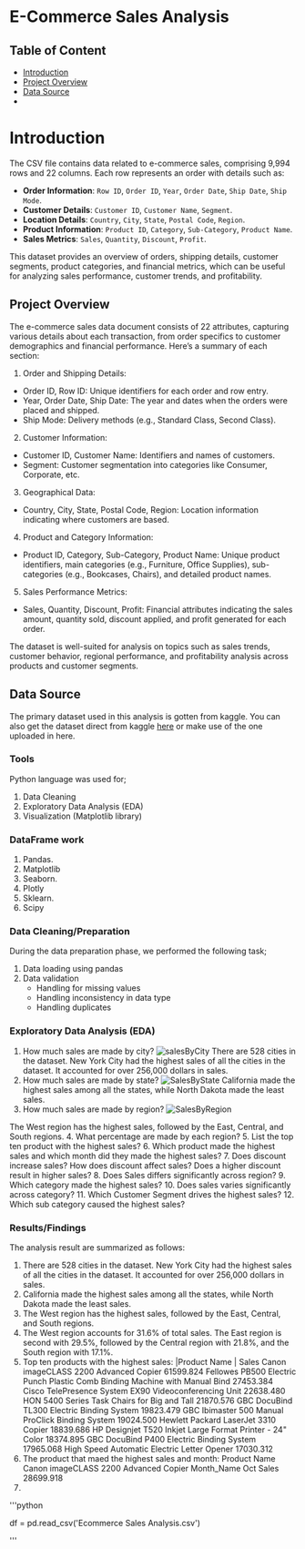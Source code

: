 # E-Commerce Sales Analysis

## Table of Content
- [Introduction](#introduction)
- [Project Overview](#project-overview)
- [Data Source](#data-source)
- 
# Introduction

The CSV file contains data related to e-commerce sales, comprising 9,994 rows and 22 columns. Each row represents an order with details such as:

- **Order Information**: `Row ID`, `Order ID`, `Year`, `Order Date`, `Ship Date`, `Ship Mode`.
- **Customer Details**: `Customer ID`, `Customer Name`, `Segment`.
- **Location Details**: `Country`, `City`, `State`, `Postal Code`, `Region`.
- **Product Information**: `Product ID`, `Category`, `Sub-Category`, `Product Name`.
- **Sales Metrics**: `Sales`, `Quantity`, `Discount`, `Profit`.

This dataset provides an overview of orders, shipping details, customer segments, product categories, and financial metrics, which can be useful for analyzing sales performance, customer trends, and profitability.

## Project Overview
The e-commerce sales data document consists of 22 attributes, capturing various details about each transaction, from order specifics to customer demographics and financial performance. Here’s a summary of each section:

1. Order and Shipping Details:

- Order ID, Row ID: Unique identifiers for each order and row entry.
- Year, Order Date, Ship Date: The year and dates when the orders were placed and shipped.
- Ship Mode: Delivery methods (e.g., Standard Class, Second Class).
2. Customer Information:

- Customer ID, Customer Name: Identifiers and names of customers.
- Segment: Customer segmentation into categories like Consumer, Corporate, etc.
3. Geographical Data:

- Country, City, State, Postal Code, Region: Location information indicating where customers are based.
4. Product and Category Information:

- Product ID, Category, Sub-Category, Product Name: Unique product identifiers, main categories (e.g., Furniture, Office Supplies), sub-categories (e.g., Bookcases, Chairs), and detailed product names.
5. Sales Performance Metrics:

- Sales, Quantity, Discount, Profit: Financial attributes indicating the sales amount, quantity sold, discount applied, and profit generated for each order.

The dataset is well-suited for analysis on topics such as sales trends, customer behavior, regional performance, and profitability analysis across products and customer segments.

## Data Source
The primary dataset used in this analysis is gotten from kaggle. You can also get the dataset direct from kaggle [here](https://www.kaggle.com/datasets/abhishekchauhan001/ecommerce-sales) or make use of the one uploaded in here.

### Tools 
Python language was used for;
1. Data Cleaning
2. Exploratory Data Analysis (EDA)
3. Visualization (Matplotlib library)

### DataFrame work
1. Pandas.
2. Matplotlib
3. Seaborn.
4. Plotly
5. Sklearn.
6. Scipy

### Data Cleaning/Preparation
During the data preparation phase, we performed the following task;
1. Data loading using pandas
2. Data validation
   - Handling for missing values
   - Handling inconsistency in data type
   - Handling duplicates
### Exploratory Data Analysis (EDA)
1. How much sales are made by city?
![salesByCity](https://github.com/user-attachments/assets/ffe26e29-8e63-479b-8023-f3485fba29d4)
There are 528 cities in the dataset. New York City had the highest sales of all the cities in the dataset. It accounted for over 256,000 dollars in sales.
2. How much sales are made by state?
![SalesByState](https://github.com/user-attachments/assets/e62c476a-3fca-4e55-a6ea-a6e89d0af27c)
California made the highest sales among all the states, while North Dakota made the least sales.
3. How much sales are made by region?
![SalesByRegion](https://github.com/user-attachments/assets/7991d625-3e9f-4836-a64d-9ee379b85e08)

The West region has the highest sales, followed by the East, Central, and South regions.
4. What percentage are made by each region?
5. List the top ten product with the highest sales?
6. Which product made the highest sales and which month did they made the highest sales?
7. Does discount increase sales? How does discount affect sales? Does a higher discount result in higher sales?
8. Does Sales differs significantly across region?
9. Which category made the highest sales?
10. Does sales varies significantly across category?
11. Which Customer Segment drives the highest sales?
12. Which sub category caused the highest sales?
### Results/Findings
The analysis result are summarized as follows:
1. There are 528 cities in the dataset. New York City had the highest sales of all the cities in the dataset. It accounted for over 256,000 dollars in sales.
2. California made the highest sales among all the states, while North Dakota made the least sales.
3. The West region has the highest sales, followed by the East, Central, and South regions.
4. The West region accounts for 31.6% of total sales. The East region is second with 29.5%, followed by the Central region with 21.8%, and the South region with 17.1%.
5. Top ten products with the highest sales:
   |Product Name                                                                  | Sales
   Canon imageCLASS 2200 Advanced Copier                                          61599.824
   Fellowes PB500 Electric Punch Plastic Comb Binding Machine with Manual Bind    27453.384
   Cisco TelePresence System EX90 Videoconferencing Unit                          22638.480
   HON 5400 Series Task Chairs for Big and Tall                                   21870.576
   GBC DocuBind TL300 Electric Binding System                                     19823.479
   GBC Ibimaster 500 Manual ProClick Binding System                               19024.500
   Hewlett Packard LaserJet 3310 Copier                                           18839.686
   HP Designjet T520 Inkjet Large Format Printer - 24" Color                      18374.895
   GBC DocuBind P400 Electric Binding System                                      17965.068
   High Speed Automatic Electric Letter Opener                                    17030.312
6. The product that maed the highest sales and month:
   Product Name    Canon imageCLASS 2200 Advanced Copier
   Month_Name                                        Oct
   Sales                                       28699.918
7. 
'''python

df = pd.read_csv('Ecommerce Sales Analysis.csv')

'''



